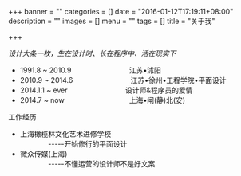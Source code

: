 +++
banner = ""
categories = []
date = "2016-01-12T17:19:11+08:00"
description = ""
images = []
menu = ""
tags = []
title = "关于我"

+++

<!--more-->

*设计大条一枚，生在设计时、长在程序中、活在现实下*

* 1991.8 ~ 2010.9 &emsp;&emsp;&emsp;&emsp;&emsp;&emsp;&emsp;&emsp;江苏•沭阳
* 2010.9 ~ 2014.6 &emsp;&emsp;&emsp;&emsp;&emsp;&emsp;&emsp;&emsp;江苏•徐州•工程学院•平面设计
* 2014.1.1 ~ ever &emsp;&emsp;&emsp;&emsp;&emsp;&emsp;&emsp;&emsp;设计师&程序员的爱情
* 2014.7 ~ now &emsp;&emsp;&emsp;&emsp;&emsp;&emsp;&emsp;&emsp;&emsp;上海•闸(静)北(安)

工作经历  
      
* 上海橄榄林文化艺术进修学校    
  &emsp;&emsp;&emsp;&emsp;--\-\-\-开始修行的平面设计
&emsp;&emsp;&emsp;&emsp;
* 微众传媒(上海)   
  &emsp;&emsp;&emsp;&emsp;--\-\-\-不懂运营的设计师不是好文案